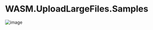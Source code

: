 # WASM.UploadLargeFiles.Samples
![image](https://user-images.githubusercontent.com/65833201/235912819-7edbc298-5c56-442d-8aae-39b57af6c036.png)
